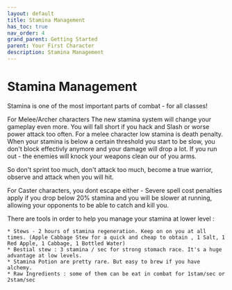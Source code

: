 ```yaml
---
layout: default
title: Stamina Management
has_toc: true
nav_order: 4
grand_parent: Getting Started
parent: Your First Character
description: Stamina Management
---
```


#  Stamina Management

Stamina is one of the most important parts of combat - for all classes!

For Melee/Archer characters  The new stamina system will change your gameplay even more. You will fall short if you hack and Slash or worse power attack too often. For a melee character low stamina is death penalty. When your stamina is below a certain threshold you start to be slow, you don't block effectivly anymore and your damage will drop a lot. If you run out - the enemies will knock your weapons clean our of you arms.

So don't sprint too much, don't attack too much, become a true warrior, observe and attack when you will hit.

For Caster characters, you dont escape either - Severe spell cost penalties apply if you drop below 20% stamina and you will be slower at running, allowing your opponents to be able to catch and kill you.

There are tools in order to help you manage your stamina at lower level :

    * Stews - 2 hours of stamina regeneration. Keep on on you at all times. (Apple Cabbage Stew for a quick and cheap to obtain , 1 Salt, 1 Red Apple, 1 Cabbage, 1 Bottled Water)
    * Bestial stew : 3 stamina / sec for strong stomach race. It's a huge advantage at low levels.
    * Stamina Potion are pretty rare. But easy to brew if you have alchemy.
    * Raw Ingredients : some of them can be eat in combat for 1stam/sec or 2stam/sec
